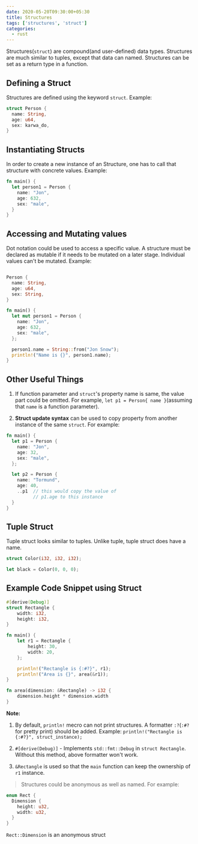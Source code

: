 ```yaml
---
date: 2020-05-20T09:30:00+05:30
title: Structures
tags: ['structures', 'struct']
categories: 
  - rust
---
```


Structures(`struct`) are compound(and user-defined) data types. Structures are much similar to tuples, except that data can named. Structures can be set as a return type in a function.

## Defining a Struct

Structures are defined using the keyword `struct`. Example:

```rs
struct Person {
  name: String,
  age: u64,
  sex: karwa_do,
}
```

## Instantiating Structs

In order to create a new instance of an Structure, one has to call that structure with concrete values. Example:

```rs
fn main() {
  let person1 = Person {
    name: "Jon",
    age: 632,
    sex: "male",
  }
}
```

## Accessing and Mutating values

Dot notation could be used to access a specific value. A structure must be declared as mutable if it needs to be mutated on a later stage. Individual values can't be mutated. Example:

```rs

Person {
  name: String,
  age: u64,
  sex: String,
}

fn main() {
  let mut person1 = Person {
    name: "Jon",
    age: 632,
    sex: "male",
  };

  person1.name = String::from("Jon Snow");
  println!("Name is {}", person1.name);
}
```

## Other Useful Things

1. If function parameter and `struct`'s property name is same, the value part could be omitted. For example, `let p1 = Person{ name }`(assuming that `name` is a function parameter).

2. **Struct update syntax** can be used to copy property from another instance of the same `struct`. For example:

```rs
fn main() {
  let p1 = Person {
    name: "Jon",
    age: 32,
    sex: "male",
  };

  let p2 = Person {
    name: "Tormund",
    age: 40,
    ..p1  // this would copy the value of
          // p1.age to this instance
  }
}
```

## Tuple Struct

Tuple struct looks similar to tuples. Unlike tuple, tuple struct does have a name.

```rs
struct Color(i32, i32, i32);

let black = Color(0, 0, 0);
```

## Example Code Snippet using Struct

```rs
#[derive(Debug)]
struct Rectangle {
    width: i32,
    height: i32,
}

fn main() {
    let r1 = Rectangle {
        height: 30,
        width: 20,
    };

    println!("Rectangle is {:#?}", r1);
    println!("Area is {}", area(&r1));
}

fn area(dimension: &Rectangle) -> i32 {
    dimension.height * dimension.width
}
```

**Note:**

1. By default, `println!` mecro can not print structures. A formatter `:?`(`:#?` for pretty print) should be added. Example: `println!("Rectangle is {:#?}", struct_instance);`

2. `#[derive(Debug)]` - Implements `std::fmt::Debug` in `struct Rectangle`. Without this method, above formatter won't work.

3. `&Rectangle` is used so that the `main` function can keep the ownership of `r1` instance.

> Structures could be anonymous as well as named. For example:

```rs
enum Rect {
  Dimension {
    height: u32,
    width: u32,
  }
}
```

`Rect::Dimension` is an anonymous struct
